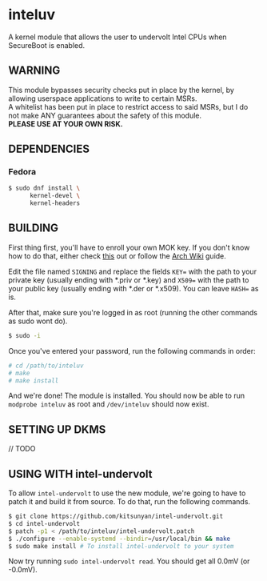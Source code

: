 # inteluv
A kernel module that allows the user to undervolt Intel CPUs when SecureBoot is enabled.

## WARNING
This module bypasses security checks put in place by the kernel, by allowing userspace applications to write to certain MSRs.  
A whitelist has been put in place to restrict access to said MSRs, but I do not make ANY guarantees about the safety of this module.  
**PLEASE USE AT YOUR OWN RISK.**

## DEPENDENCIES

### Fedora
```bash
$ sudo dnf install \
      kernel-devel \
      kernel-headers
```

## BUILDING

First thing first, you'll have to enroll your own MOK key. If you don't know how to do that, either check [this](ENROLL.md) out or 
follow the [Arch Wiki](https://wiki.archlinux.org/title/Unified_Extensible_Firmware_Interface/Secure_Boot#shim) guide.  

Edit the file named `SIGNING` and replace the fields `KEY=` with the path to your private key (usually ending with \*.priv or \*.key) 
and `X509=` with the path to your public key (usually ending with \*.der or \*.x509). You can leave `HASH=` as is.

After that, make sure you're logged in as root (running the other commands as sudo wont do).

```bash
$ sudo -i
```

Once you've entered your password, run the following commands in order:

```bash
# cd /path/to/inteluv
# make
# make install
```

And we're done! The module is installed. You should now be able to run `modprobe inteluv` as root and `/dev/inteluv` should now exist.  

## SETTING UP DKMS

// TODO

## USING WITH intel-undervolt

To allow `intel-undervolt` to use the new module, we're going to have to patch it and build it from source. 
To do that, run the following commands.

```bash
$ git clone https://github.com/kitsunyan/intel-undervolt.git
$ cd intel-undervolt
$ patch -p1 < /path/to/inteluv/intel-undervolt.patch
$ ./configure --enable-systemd --bindir=/usr/local/bin && make
$ sudo make install # To install intel-undervolt to your system
```

Now try running `sudo intel-undervolt read`. You should get all 0.0mV (or -0.0mV).